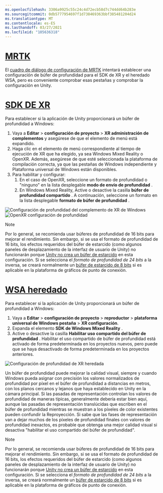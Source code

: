 ```yaml
---
ms.openlocfilehash: 3306a9925c55c24c4d72ecb58d7c744dd64b283e
ms.sourcegitcommit: 0db5777954697f1d738469363bbf385481204d24
ms.translationtype: MT
ms.contentlocale: es-ES
ms.lasthandoff: 03/27/2021
ms.locfileid: "105636318"
---
```

# <a name="mrtk"></a>[MRTK](#tab/mrtk)
<!-- NEVER CHANGE THE ABOVE LINE! -->

El [cuadro de diálogo de configuración de MRTK](https://docs.microsoft.com/windows/mixed-reality/mrtk-unity/configuration/mrtk-configuration-dialog) intentará establecer una configuración de búfer de profundidad para el SDK de XR y el heredado WSA, pero es conveniente comprobar esas pestañas y comprobar la configuración en Unity.

# <a name="xr-sdk"></a>[SDK DE XR](#tab/xr)
<!-- NEVER CHANGE THE ABOVE LINE! -->

Para establecer si la aplicación de Unity proporcionará un búfer de profundidad a Windows:

1. Vaya a **Editar**  >  **configuración de proyecto**  >  **XR administración de complementos** y asegúrese de que el elemento de menú está expandido.
2. Haga clic en el elemento de menú correspondiente al tiempo de ejecución de XR que ha elegido, ya sea Windows Mixed Reality o OpenXR. Además, asegúrese de que esté seleccionada la plataforma de compilación correcta, ya que las pestañas de Windows independiente y Plataforma universal de Windows están disponibles.
3. Para habilitar y configurar:
    1. En el caso de OpenXR, seleccione un formato de profundidad o "ninguno" en la lista desplegable **modo de envío de profundidad** .
    2. En Windows Mixed Reality, Active o desactive la casilla **búfer de profundidad compartido** . A continuación, seleccione un formato en la lista desplegable **formato de búfer de profundidad** .

![Configuración de profundidad del complemento de XR de Windows ](../../images/xrsdk-winxr-depth.png)
 ![ OpenXR configuración de profundidad](../../images/xrsdk-openxr-depth.png)

> [!NOTE]
> Por lo general, se recomienda usar búferes de profundidad de 16 bits para mejorar el rendimiento. Sin embargo, si se usa el formato de profundidad de 16 bits, los efectos requeridos del búfer de estarcido (como algunos paneles de desplazamiento de la interfaz de usuario de Unity) no funcionarán porque [Unity no crea un búfer de estarcido](https://docs.unity3d.com/ScriptReference/RenderTexture-depth.html) en esta configuración. Si se selecciona el *formato de profundidad de 24 bits* a la inversa, se creará normalmente un [búfer de estarcido de 8 bits](https://docs.unity3d.com/Manual/SL-Stencil.html) si es aplicable en la plataforma de gráficos de punto de conexión.

# <a name="legacy-wsa"></a>[WSA heredado](#tab/wsa)
<!-- NEVER CHANGE THE ABOVE LINE! -->

Para establecer si la aplicación de Unity proporcionará un búfer de profundidad a Windows:

1. Vaya a **Editar**  >  **configuración de proyecto**  >  **reproductor**  >  **plataforma universal de Windows pestaña**  >  **XR configuración**.
2. Expanda el elemento **SDK de Windows Mixed Reality** .
3. Active o desactive la casilla **Habilitar uso compartido del búfer de profundidad** . Habilitar el uso compartido de búfer de profundidad está activado de forma predeterminada en los proyectos nuevos, pero puede que se haya desactivado de forma predeterminada en los proyectos anteriores.

![Configuración de profundidad de XR heredada](../../images/wmr-depth.png)

Un búfer de profundidad puede mejorar la calidad visual, siempre y cuando Windows pueda asignar con precisión los valores normalizados de profundidad por píxel en el búfer de profundidad a distancias en metros, con los planos cercanos y lejanos que haya establecido en Unity en la cámara principal. Si las pasadas de representación controlan los valores de profundidad de maneras típicas, generalmente debería estar bien aquí, aunque las pasadas de representación translúcidas que escriben en el búfer de profundidad mientras se muestran a los píxeles de color existentes pueden confundir la Reproyección.  Si sabe que las fases de representación van a dejar muchos de los píxeles de profundidad finales con valores de profundidad inexactos, es probable que obtenga una mejor calidad visual si desactiva "habilitar el uso compartido del búfer de profundidad".

> [!NOTE]
> Por lo general, se recomienda usar búferes de profundidad de 16 bits para mejorar el rendimiento. Sin embargo, si se usa el formato de profundidad de 16 bits, los efectos requeridos del búfer de estarcido (como algunos paneles de desplazamiento de la interfaz de usuario de Unity) no funcionarán porque [Unity no crea un búfer de estarcido](https://docs.unity3d.com/ScriptReference/RenderTexture-depth.html) en esta configuración. Si se selecciona el *formato de profundidad de 24 bits* a la inversa, se creará normalmente un [búfer de estarcido de 8 bits](https://docs.unity3d.com/Manual/SL-Stencil.html) si es aplicable en la plataforma de gráficos de punto de conexión.
